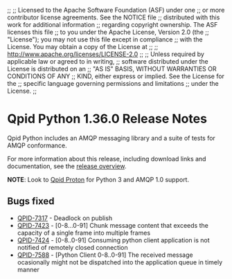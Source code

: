;;
;; Licensed to the Apache Software Foundation (ASF) under one
;; or more contributor license agreements.  See the NOTICE file
;; distributed with this work for additional information
;; regarding copyright ownership.  The ASF licenses this file
;; to you under the Apache License, Version 2.0 (the
;; "License"); you may not use this file except in compliance
;; with the License.  You may obtain a copy of the License at
;; 
;;   http://www.apache.org/licenses/LICENSE-2.0
;; 
;; Unless required by applicable law or agreed to in writing,
;; software distributed under the License is distributed on an
;; "AS IS" BASIS, WITHOUT WARRANTIES OR CONDITIONS OF ANY
;; KIND, either express or implied.  See the License for the
;; specific language governing permissions and limitations
;; under the License.
;;

# Qpid Python 1.36.0 Release Notes

Qpid Python includes an AMQP messaging library and a suite of tests
for AMQP conformance.

For more information about this release, including download links and
documentation, see the [release overview](index.html).

**NOTE**: Look to [Qpid Proton](http://qpid.apache.org/proton) for Python 3 and AMQP 1.0 support.


## Bugs fixed

 - [QPID-7317](https://issues.apache.org/jira/browse/QPID-7317) - Deadlock on publish
 - [QPID-7423](https://issues.apache.org/jira/browse/QPID-7423) - [0-8...0-91] Chunk message content that exceeds the capacity of a single frame into multiple frames
 - [QPID-7424](https://issues.apache.org/jira/browse/QPID-7424) - [0-8..0-91] Consuming python client application is not notified of remotely closed connection
 - [QPID-7588](https://issues.apache.org/jira/browse/QPID-7588) - [Python Client 0-8..0-91] The received message ocasionally might not be dispatched into the application queue in timely manner
